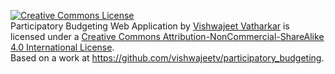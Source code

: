 <a rel="license" href="http://creativecommons.org/licenses/by-nc-sa/4.0/"><img alt="Creative Commons License" style="border-width:0" src="https://i.creativecommons.org/l/by-nc-sa/4.0/88x31.png" /></a><br /><span xmlns:dct="http://purl.org/dc/terms/" property="dct:title">Participatory Budgeting Web Application</span> by <a xmlns:cc="http://creativecommons.org/ns#" href="http://www.vishwajeetv.com/" property="cc:attributionName" rel="cc:attributionURL">Vishwajeet Vatharkar</a> is licensed under a <a rel="license" href="http://creativecommons.org/licenses/by-nc-sa/4.0/">Creative Commons Attribution-NonCommercial-ShareAlike 4.0 International License</a>.<br />Based on a work at <a xmlns:dct="http://purl.org/dc/terms/" href="https://github.com/vishwajeetv/participatory_budgeting" rel="dct:source">https://github.com/vishwajeetv/participatory_budgeting</a>.